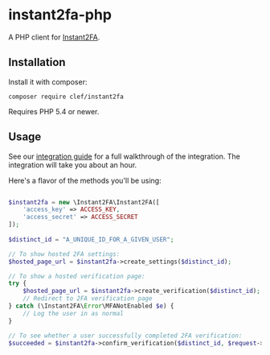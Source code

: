 # instant2fa-php

A PHP client for [Instant2FA](https://instant2fa.com).

## Installation

Install it with composer: 

```
composer require clef/instant2fa
```

Requires PHP 5.4 or newer.

## Usage

See our [integration guide](http://docs.instant2fa.com/) for a full walkthrough of the integration. The integration will take you about an hour.

Here's a flavor of the methods you'll be using:

```php

$instant2fa = new \Instant2FA\Instant2FA([
    'access_key' => ACCESS_KEY,
    'access_secret' => ACCESS_SECRET
]);
                                
$distinct_id = "A_UNIQUE_ID_FOR_A_GIVEN_USER";

// To show hosted 2FA settings:
$hosted_page_url = $instant2fa->create_settings($distinct_id);

// To show a hosted verification page:
try {
    $hosted_page_url = $instant2fa->create_verification($distinct_id);
    // Redirect to 2FA verification page
} catch (\Instant2FA\Error\MFANotEnabled $e) {
    // Log the user in as normal
}

// To see whether a user successfully completed 2FA verification:
$succeeded = $instant2fa->confirm_verification($distinct_id, $request->input('instant2faToken'));
```

